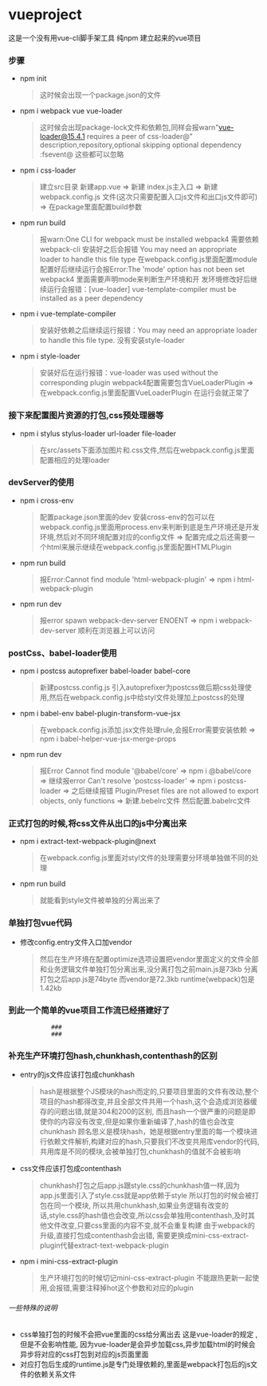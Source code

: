 # vueproject
这是一个没有用vue-cli脚手架工具 纯npm 建立起来的vue项目
### 步骤 
* npm init
    > 这时候会出现一个package.json的文件
* npm i webpack vue vue-loader 
    > 这时候会出现package-lock文件和依赖包,同样会报warn"vue-loader@15.4.1 requires a peer of css-loader@" description,repository,optional skipping optional dependency :fsevent@ 这些都可以忽略
* npm i css-loader 
    > 建立src目录 新建app.vue => 新建 index.js主入口 => 新建 webpack.config.js 文件(这次只需要配置入口js文件和出口js文件即可) => 在package里面配置build参数
* npm run build 
    > 报warn:One CLI for webpack must be installed webpack4 需要依赖webpack-cli  安装好之后会报错 You may need an appropriate loader to handle this file type 在webpack.config.js里面配置module 配置好后继续运行会报Error:The 'mode' option has not been set webpack4 里面需要声明mode来判断生产环境和开
    发环境修改好后继续运行会报错：[vue-loader] vue-template-compiler must be installed as a peer dependency 
* npm i vue-template-compiler
    > 安装好依赖之后继续运行报错：You may need an appropriate loader to handle this file type.
    没有安装style-loader
* npm i style-loader
    > 安装好后在运行报错：vue-loader was used without the corresponding plugin webpack4配置需要包含VueLoaderPlugin => 在webpack.config.js里面配置VueLoaderPlugin 在运行会就正常了
### 接下来配置图片资源的打包,css预处理器等
* npm i stylus stylus-loader url-loader file-loader
    > 在src/assets下面添加图片和.css文件,然后在webpack.config.js里面配置相应的处理loader
### devServer的使用
* npm i cross-env
    > 配置package.json里面的dev 安装cross-env的包可以在webpack.config.js里面用process.env来判断到底是生产环境还是开发环境,然后对不同环境配置对应的config文件 => 配置完成之后还需要一个html来展示继续在webpack.config.js里面配置HTMLPlugin
* npm run build
    > 报Error:Cannot find module 'html-webpack-plugin' => npm i html-webpack-plugin 
* npm run dev
    > 报error spawn webpack-dev-server ENOENT => npm i webpack-dev-server 顺利在浏览器上可以访问
### postCss、babel-loader使用
* npm i postcss autoprefixer babel-loader babel-core 
    > 新建postcss.config.js 引入autoprefixer为postcss做后期css处理使用,然后在webpack.config.js中给styl文件处理加上postcss的处理
* npm i babel-env babel-plugin-transform-vue-jsx
    > 在webpack.config.js添加.jsx文件处理rule,会报Error需要安装依赖 => npm i babel-helper-vue-jsx-merge-props
* npm run dev 
    > 报Error Cannot find module '@babel/core' =>
    npm i @babel/core => 继续报error Can't resolve 'postcss-loader' => npm i postcss-loader => 之后继续报错  Plugin/Preset files are not allowed to export objects, only functions => 新建.bebelrc文件 然后配置.babelrc文件
### 正式打包的时候,将css文件从出口的js中分离出来
* npm i extract-text-webpack-plugin@next 
    > 在webpack.config.js里面对styl文件的处理需要分环境单独做不同的处理
* npm run build 
    > 就能看到style文件被单独的分离出来了
### 单独打包vue代码
* 修改config.entry文件入口加vendor 
    > 然后在生产环境在配置optimize选项设置把vendor里面定义的文件全部和业务逻辑文件单独打包分离出来,没分离打包之前main.js是73kb 分离打包之后app.js是74byte 而vendor是72.3kb runtime(webpack)包是1.42kb
### 到此一个简单的vue项目工作流已经搭建好了
                ###
                ###
### 补充生产环境打包hash,chunkhash,contenthash的区别
* entry的js文件应该打包成chunkhash
  > hash是根据整个JS模块的hash而定的,只要项目里面的文件有改动,整个项目的hash都得改变,并且全部文件共用一个hash,这个会造成浏览器缓存的问题出错,就是304和200的区别, 而且hash一个很严重的问题是即使你的内容没有改变,但是如果你重新编译了,hash的值也会改变
  > chunkhash 顾名思义是模块hash，她是根据entry里面的每一个模块进行依赖文件解析,构建对应的hash,只要我们不改变共用库vendor的代码,共用库是不同的模块,会被单独打包,chunkhash的值就不会被影响
* css文件应该打包成contenthash
  > chunkhash打包之后app.js跟style.css的chunkhash值一样,因为app.js里面引入了style.css就是app依赖于style 所以打包的时候会被打包在同一个模块, 所以共用chunkhash,如果业务逻辑有改变的话,style.css的hash值也会改变,所以css会单独用contenthash,及时其他文件改变,只要css里面的内容不变,就不会重复构建
  > 由于webpack的升级,直接打包成contenthash会出错,
  需要更换成mini-css-extract-plugin代替extract-text-webpack-plugin 
* npm i mini-css-extract-plugin
  > 生产环境打包的时候切记mini-css-extract-plugin 不能跟热更新一起使用,会报错,需要注释掉hot这个参数和对应的plugin
###### 一些特殊的说明
  * css单独打包的时候不会把vue里面的css给分离出去 这是vue-loader的规定 ,但是不会影响性能, 因为vue-loader是会异步加载css,异步加载html的时候会异步将对应的css打包到对应的js页面里面
  * 对应打包后生成的runtime.js是专门处理依赖的,里面是webpack打包后的js文件的依赖关系文件



    



